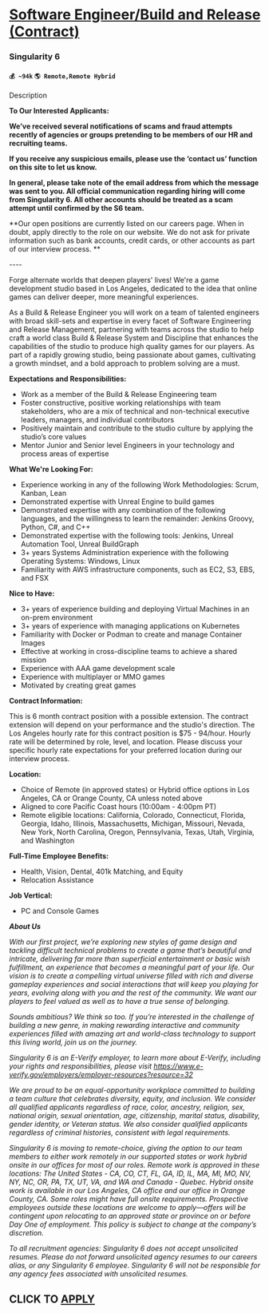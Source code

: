 # [Software Engineer/Build and Release (Contract)](https://www.remotewlb.com/apply/software-engineer-build-and-release-contract)  
### Singularity 6  
#### `💰 ~94k` `🌎 Remote,Remote Hybrid`  

Description

**To Our Interested Applicants:**

**We’ve received several notifications of scams and fraud attempts recently of agencies or groups pretending to be members of our HR and recruiting teams.**

**If you receive any suspicious emails, please use the ‘contact us’ function on this site to let us know.**

**In general, please take note of the email address from which the message was sent to you. All official communication regarding hiring will come from Singularity 6. All other accounts should be treated as a scam attempt until confirmed by the S6 team.**

**Our open positions are currently listed on our careers page. When in doubt, apply directly to the role on our website. We do not ask for private information such as bank accounts, credit cards, or other accounts as part of our interview process. **

\----

Forge alternate worlds that deepen players' lives! We're a game development studio based in Los Angeles, dedicated to the idea that online games can deliver deeper, more meaningful experiences.

As a Build & Release Engineer you will work on a team of talented engineers with broad skill-sets and expertise in every facet of Software Engineering and Release Management, partnering with teams across the studio to help craft a world class Build & Release System and Discipline that enhances the capabilities of the studio to produce high quality games for our players. As part of a rapidly growing studio, being passionate about games, cultivating a growth mindset, and a bold approach to problem solving are a must.

**Expectations and Responsibilities:**

  * Work as a member of the Build & Release Engineering team
  * Foster constructive, positive working relationships with team stakeholders, who are a mix of technical and non-technical executive leaders, managers, and individual contributors
  * Positively maintain and contribute to the studio culture by applying the studio’s core values
  * Mentor Junior and Senior level Engineers in your technology and process areas of expertise

**What We're Looking For:**

  * Experience working in any of the following Work Methodologies: Scrum, Kanban, Lean
  * Demonstrated expertise with Unreal Engine to build games
  * Demonstrated expertise with any combination of the following languages, and the willingness to learn the remainder: Jenkins Groovy, Python, C#, and C++
  * Demonstrated expertise with the following tools: Jenkins, Unreal Automation Tool, Unreal BuildGraph
  * 3+ years Systems Administration experience with the following Operating Systems: Windows, Linux
  * Familiarity with AWS infrastructure components, such as EC2, S3, EBS, and FSX

**Nice to Have:**

  * 3+ years of experience building and deploying Virtual Machines in an on-prem environment
  * 3+ years of experience with managing applications on Kubernetes
  * Familiarity with Docker or Podman to create and manage Container Images
  * Effective at working in cross-discipline teams to achieve a shared mission
  * Experience with AAA game development scale
  * Experience with multiplayer or MMO games
  * Motivated by creating great games

**Contract Information:**

This is 6 month contract position with a possible extension. The contract extension will depend on your performance and the studio's direction. The Los Angeles hourly rate for this contract position is $75 - 94/hour. Hourly rate will be determined by role, level, and location. Please discuss your specific hourly rate expectations for your preferred location during our interview process.

 **Location:**

  * Choice of Remote (in approved states) or Hybrid office options in Los Angeles, CA or Orange County, CA unless noted above
  * Aligned to core Pacific Coast hours (10:00am - 4:00pm PT) 
  * Remote eligible locations: California, Colorado, Connecticut, Florida, Georgia, Idaho, Illinois, Massachusetts, Michigan, Missouri, Nevada, New York, North Carolina, Oregon, Pennsylvania, Texas, Utah, Virginia, and Washington

**Full-Time Employee Benefits:**

  * Health, Vision, Dental, 401k Matching, and Equity 
  * Relocation Assistance

**Job Vertical:**

  * PC and Console Games

_**About Us**_

_With our first project, we’re exploring new styles of game design and tackling difficult technical problems to create a game that’s beautiful and intricate, delivering far more than superficial entertainment or basic wish fulfillment, an experience that becomes a meaningful part of your life. Our vision is to create a compelling virtual universe filled with rich and diverse gameplay experiences and social interactions that will keep you playing for years, evolving along with you and the rest of the community. We want our players to feel valued as well as to have a true sense of belonging._

_Sounds ambitious? We think so too. If you’re interested in the challenge of building a new genre, in making rewarding interactive and community experiences filled with amazing art and world-class technology to support this living world, join us on the journey._

_Singularity 6 is an E-Verify employer, to learn more about E-Verify, including your rights and responsibilities, please visit https://www.e-verify.gov/employers/employer-resources?resource=32_

_We are proud to be an equal-opportunity workplace committed to building a team culture that celebrates diversity, equity, and inclusion. We consider all qualified applicants regardless of race, color, ancestry, religion, sex, national origin, sexual orientation, age, citizenship, marital status, disability, gender identity, or Veteran status. We also consider qualified applicants regardless of criminal histories, consistent with legal requirements._

_Singularity 6 is moving to remote-choice, giving the option to our team members to either work remotely in our supported states or work hybrid onsite in our offices for most of our roles. Remote work is approved in these locations: The United States - CA, CO, CT, FL, GA, ID, IL, MA, MI, MO, NV, NY, NC, OR, PA, TX, UT, VA, and WA and Canada - Quebec. Hybrid onsite work is available in our Los Angeles, CA office and our office in Orange County, CA. Some roles might have full onsite requirements. Prospective employees outside these locations are welcome to apply—offers will be contingent upon relocating to an approved state or province on or before Day One of employment. This policy is subject to change at the company’s discretion._

_To all recruitment agencies: Singularity 6 does not accept unsolicited resumes. Please do not forward unsolicited agency resumes to our careers alias, or any Singularity 6 employee. Singularity 6 will not be responsible for any agency fees associated with unsolicited resumes._

  
## CLICK TO [APPLY](https://www.remotewlb.com/apply/software-engineer-build-and-release-contract)


